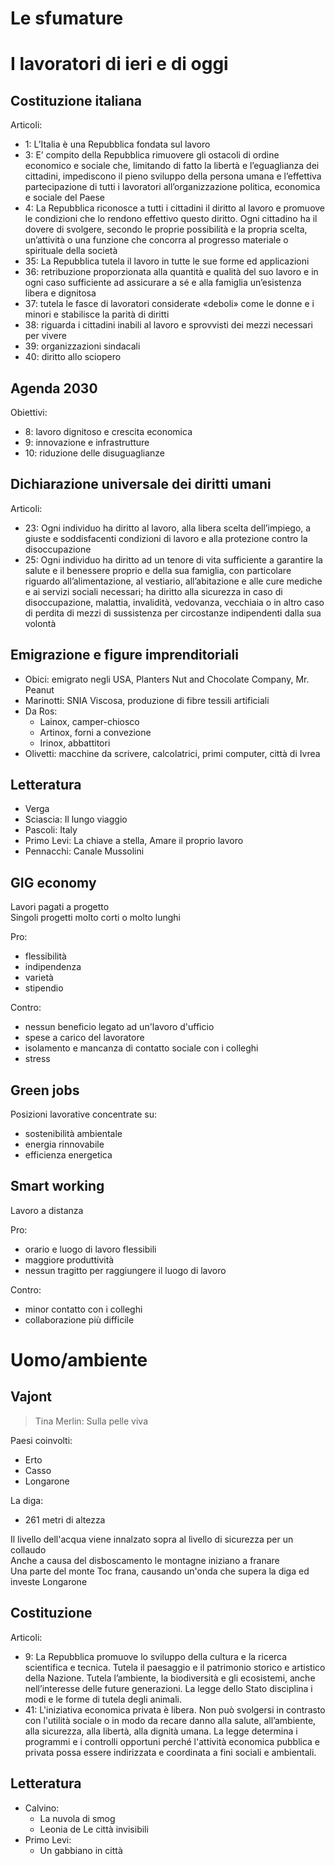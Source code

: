 # Le sfumature

# I lavoratori di ieri e di oggi

## Costituzione italiana

Articoli:
- 1: L’Italia è una Repubblica fondata sul lavoro
- 3: E’ compito della Repubblica rimuovere gli ostacoli di ordine economico e sociale che, limitando di fatto la libertà e l’eguaglianza dei cittadini, impediscono il pieno sviluppo della persona umana e l’effettiva partecipazione di tutti i lavoratori
all’organizzazione politica, economica e sociale del Paese
- 4: La Repubblica riconosce a tutti i cittadini il diritto al lavoro e promuove le condizioni che lo rendono effettivo questo diritto. Ogni cittadino ha il dovere di svolgere, secondo le proprie possibilità e la propria scelta, un’attività o una funzione che concorra al progresso materiale o spirituale della società
- 35: La Repubblica tutela il lavoro in tutte le sue forme ed applicazioni
- 36: retribuzione proporzionata alla quantità e qualità del suo lavoro e in ogni caso sufficiente ad assicurare a sé e alla famiglia un’esistenza libera e dignitosa
- 37: tutela le fasce di lavoratori considerate «deboli» come le donne e i minori e stabilisce la parità di diritti
- 38: riguarda i cittadini inabili al lavoro e sprovvisti dei mezzi necessari per vivere
- 39: organizzazioni sindacali
- 40: diritto allo sciopero

## Agenda 2030

Obiettivi:
- 8: lavoro dignitoso e crescita economica
- 9: innovazione e infrastrutture
- 10: riduzione delle disuguaglianze

## Dichiarazione universale dei diritti umani

Articoli:
- 23: Ogni individuo ha diritto al lavoro, alla libera scelta dell’impiego, a giuste e soddisfacenti condizioni di lavoro e alla protezione contro la disoccupazione
- 25: Ogni individuo ha diritto ad un tenore di vita sufficiente a garantire la salute e il benessere proprio e della sua famiglia, con particolare riguardo all’alimentazione, al vestiario, all’abitazione e alle cure mediche e ai servizi sociali necessari; ha diritto alla sicurezza in caso di disoccupazione, malattia, invalidità, vedovanza, vecchiaia o in altro caso di perdita di mezzi di sussistenza per circostanze indipendenti dalla sua volontà

## Emigrazione e figure imprenditoriali

- Obici: emigrato negli USA, Planters Nut and Chocolate Company, Mr. Peanut
- Marinotti: SNIA Viscosa, produzione di fibre tessili artificiali
- Da Ros:
  - Lainox, camper-chiosco
  - Artinox, forni a convezione
  - Irinox, abbattitori
- Olivetti: macchine da scrivere, calcolatrici, primi computer, città di Ivrea

## Letteratura

- Verga
- Sciascia: Il lungo viaggio
- Pascoli: Italy
- Primo Levi: La chiave a stella, Amare il proprio lavoro
- Pennacchi: Canale Mussolini

## GIG economy

Lavori pagati a progetto  
Singoli progetti molto corti o molto lunghi

Pro:
- flessibilità
- indipendenza
- varietà
- stipendio

Contro:
- nessun beneficio legato ad un'lavoro d'ufficio
- spese a carico del lavoratore
- isolamento e mancanza di contatto sociale con i colleghi
- stress

## Green jobs

Posizioni lavorative concentrate su:
- sostenibilità ambientale
- energia rinnovabile
- efficienza energetica

## Smart working

Lavoro a distanza

Pro:
- orario e luogo di lavoro flessibili
- maggiore produttività
- nessun tragitto per raggiungere il luogo di lavoro

Contro:
- minor contatto con i colleghi
- collaborazione più difficile

# Uomo/ambiente

## Vajont

> Tina Merlin: Sulla pelle viva

Paesi coinvolti:
- Erto
- Casso
- Longarone

La diga:
- 261 metri di altezza

Il livello dell'acqua viene innalzato sopra al livello di sicurezza per un collaudo  
Anche a causa del disboscamento le montagne iniziano a franare  
Una parte del monte Toc frana, causando un'onda che supera la diga ed investe Longarone

## Costituzione

Articoli:
- 9: La Repubblica promuove lo sviluppo della cultura e la ricerca scientifica e tecnica. Tutela il paesaggio e il patrimonio storico e artistico della Nazione. Tutela l’ambiente, la biodiversità e gli ecosistemi, anche nell’interesse delle future generazioni. La legge dello Stato disciplina i modi e le forme di tutela degli animali.
- 41: L'iniziativa economica privata è libera. Non può svolgersi in contrasto con l'utilità sociale o in modo da recare danno alla salute, all’ambiente, alla sicurezza, alla libertà, alla dignità umana. La legge determina i programmi e i controlli opportuni perché l'attività economica pubblica e privata possa essere indirizzata e coordinata a fini sociali e ambientali.

## Letteratura

- Calvino:
  - La nuvola di smog
  - Leonia de Le città invisibili
- Primo Levi:
  - Un gabbiano in città